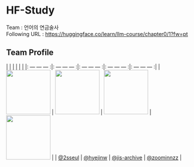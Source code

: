 # HF-Study
Team : 언어의 연금술사  
Following URL : https://huggingface.co/learn/llm-course/chapter0/1?fw=pt

## Team Profile
| | | | |  |
|: — — — :|: — — — :|: — — — :|: — — — :|: — — — :|
| <img src="https://github.com/2sseul.png?size=120" width="120"/> | <img src="https://github.com/hyejin.png?size=120" width="120"/> | <img src="https://github.com/jis-archive.png?size=120" width="120"/> | <img src="https://github.com/zoominnzz.png?size=120" width="120"/> |
| [@2sseul](https://github.com/2sseul) | [@hyejinw](https://github.com/hyejinw) | [@jis-archive](https://github.com/jis-archive) | [@zoominnzz](https://github.com/zoominnzz) |
